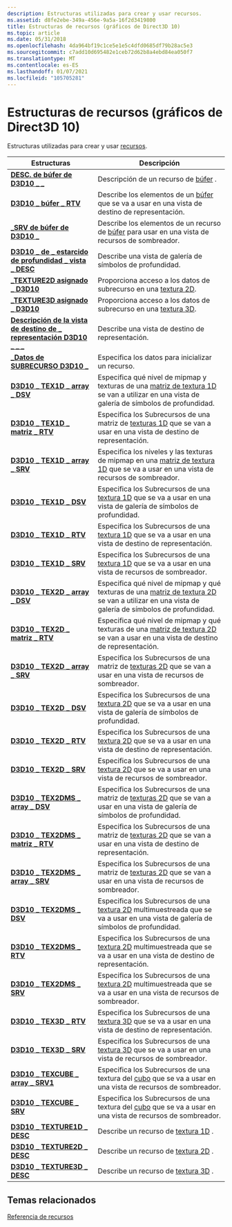 ```yaml
---
description: Estructuras utilizadas para crear y usar recursos.
ms.assetid: d8fe2ebe-349a-456e-9a5a-16f2d3419800
title: Estructuras de recursos (gráficos de Direct3D 10)
ms.topic: article
ms.date: 05/31/2018
ms.openlocfilehash: 4da964bf19c1ce5e1e5c4dfd0685df79b28ac5e3
ms.sourcegitcommit: c7add10d695482e1ceb72d62b8a4ebd84ea050f7
ms.translationtype: MT
ms.contentlocale: es-ES
ms.lasthandoff: 01/07/2021
ms.locfileid: "105705281"
---
```

# <a name="resource-structures-direct3d-10-graphics"></a>Estructuras de recursos (gráficos de Direct3D 10)

Estructuras utilizadas para crear y usar [recursos](d3d10-graphics-programming-guide-resources-types.md).



| Estructuras                                                                 | Descripción                                                                                                                                                   |
|----------------------------------------------------------------------------|---------------------------------------------------------------------------------------------------------------------------------------------------------------|
| [**DESC. de búfer de D3D10 \_ \_**](/windows/desktop/api/D3D10/ns-d3d10-cd3d10_buffer_desc)                           | Descripción de un recurso de [búfer](d3d10-graphics-programming-guide-resources-types.md) .                                                                     |
| [**D3D10 \_ búfer \_ RTV**](/windows/desktop/api/D3D10/ns-d3d10-d3d10_buffer_rtv)                             | Describe los elementos de un [búfer](d3d10-graphics-programming-guide-resources-types.md) que se va a usar en una vista de destino de representación.                                |
| [**\_SRV de búfer de D3D10 \_**](/windows/desktop/api/D3D10/ns-d3d10-d3d10_buffer_srv)                             | Describe los elementos de un recurso de [búfer](d3d10-graphics-programming-guide-resources-types.md) para usar en una vista de recursos de sombreador.                         |
| [**D3D10 \_ de \_ estarcido de profundidad \_ vista \_ DESC**](/windows/desktop/api/D3D10/ns-d3d10-d3d10_depth_stencil_view_desc) | Describe una vista de galería de símbolos de profundidad.                                                                                                                               |
| [**\_TEXTURE2D asignado \_ D3D10**](/windows/desktop/api/D3D10/ns-d3d10-d3d10_mapped_texture2d)                 | Proporciona acceso a los datos de subrecurso en una [textura 2D](d3d10-graphics-programming-guide-resources-types.md).                                                  |
| [**\_TEXTURE3D asignado \_ D3D10**](/windows/desktop/api/D3D10/ns-d3d10-d3d10_mapped_texture3d)                 | Proporciona acceso a los datos de subrecurso en una [textura 3D](d3d10-graphics-programming-guide-resources-types.md).                                                  |
| [**Descripción de la vista de destino de \_ representación D3D10 \_ \_ \_**](/windows/desktop/api/D3D10/ns-d3d10-d3d10_render_target_view_desc) | Describe una vista de destino de representación.                                                                                                                               |
| [**\_Datos de SUBRECURSO D3D10 \_**](/windows/desktop/api/D3D10/ns-d3d10-d3d10_subresource_data)                 | Especifica los datos para inicializar un recurso.                                                                                                                   |
| [**D3D10 \_ TEX1D \_ array \_ DSV**](/windows/desktop/api/D3D10/ns-d3d10-d3d10_tex1d_array_dsv)                  | Especifica qué nivel de mipmap y texturas de una [matriz de textura 1D](d3d10-graphics-programming-guide-resources-types.md) se van a utilizar en una vista de galería de símbolos de profundidad.       |
| [**D3D10 \_ TEX1D \_ matriz \_ RTV**](/windows/desktop/api/D3D10/ns-d3d10-d3d10_tex1d_array_rtv)                  | Especifica los Subrecursos de una matriz de [texturas 1D](d3d10-graphics-programming-guide-resources-types.md) que se van a usar en una vista de destino de representación.             |
| [**D3D10 \_ TEX1D \_ array \_ SRV**](/windows/desktop/api/D3D10/ns-d3d10-d3d10_tex1d_array_srv)                  | Especifica los niveles y las texturas de mipmap en una [matriz de textura 1D](d3d10-graphics-programming-guide-resources-types.md) que se va a usar en una vista de recursos de sombreador.      |
| [**D3D10 \_ TEX1D \_ DSV**](/windows/desktop/api/D3D10/ns-d3d10-d3d10_tex1d_dsv)                               | Especifica los Subrecursos de una [textura 1D](d3d10-graphics-programming-guide-resources-types.md) que se va a usar en una vista de galería de símbolos de profundidad.                        |
| [**D3D10 \_ TEX1D \_ RTV**](/windows/desktop/api/D3D10/ns-d3d10-d3d10_tex1d_rtv)                               | Especifica los Subrecursos de una [textura 1D](d3d10-graphics-programming-guide-resources-types.md) que se va a usar en una vista de destino de representación.                        |
| [**D3D10 \_ TEX1D \_ SRV**](/windows/desktop/api/D3D10/ns-d3d10-d3d10_tex1d_srv)                               | Especifica los Subrecursos de una [textura 1D](d3d10-graphics-programming-guide-resources-types.md) que se va a usar en una vista de recursos de sombreador.                      |
| [**D3D10 \_ TEX2D \_ array \_ DSV**](/windows/desktop/api/D3D10/ns-d3d10-d3d10_tex2d_array_dsv)                  | Especifica qué nivel de mipmap y qué texturas de una [matriz de textura 2D](d3d10-graphics-programming-guide-resources-types.md) se van a utilizar en una vista de galería de símbolos de profundidad. |
| [**D3D10 \_ TEX2D \_ matriz \_ RTV**](/windows/desktop/api/D3D10/ns-d3d10-d3d10_tex2d_array_rtv)                  | Especifica qué nivel de mipmap y qué texturas de una [matriz de textura 2D](d3d10-graphics-programming-guide-resources-types.md) se van a usar en una vista de destino de representación. |
| [**D3D10 \_ TEX2D \_ array \_ SRV**](/windows/desktop/api/D3D10/ns-d3d10-d3d10_tex2d_array_srv)                  | Especifica los Subrecursos de una matriz de [texturas 2D](d3d10-graphics-programming-guide-resources-types.md) que se van a usar en una vista de recursos de sombreador.           |
| [**D3D10 \_ TEX2D \_ DSV**](/windows/desktop/api/D3D10/ns-d3d10-d3d10_tex2d_dsv)                               | Especifica los Subrecursos de una [textura 2D](d3d10-graphics-programming-guide-resources-types.md) que se va a usar en una vista de galería de símbolos de profundidad.                        |
| [**D3D10 \_ TEX2D \_ RTV**](/windows/desktop/api/D3D10/ns-d3d10-d3d10_tex2d_rtv)                               | Especifica los Subrecursos de una [textura 2D](d3d10-graphics-programming-guide-resources-types.md) que se va a usar en una vista de destino de representación.                        |
| [**D3D10 \_ TEX2D \_ SRV**](/windows/desktop/api/D3D10/ns-d3d10-d3d10_tex2d_srv)                               | Especifica los Subrecursos de una [textura 2D](d3d10-graphics-programming-guide-resources-types.md) que se va a usar en una vista de recursos de sombreador.                      |
| [**D3D10 \_ TEX2DMS \_ array \_ DSV**](/windows/desktop/api/D3D10/ns-d3d10-d3d10_tex2dms_array_dsv)              | Especifica los Subrecursos de una matriz de [texturas 2D](d3d10-graphics-programming-guide-resources-types.md) que se van a usar en una vista de galería de símbolos de profundidad.             |
| [**D3D10 \_ TEX2DMS \_ matriz \_ RTV**](/windows/desktop/api/D3D10/ns-d3d10-d3d10_tex2dms_array_rtv)              | Especifica los Subrecursos de una matriz de [texturas 2D](d3d10-graphics-programming-guide-resources-types.md) que se van a usar en una vista de destino de representación.             |
| [**D3D10 \_ TEX2DMS \_ array \_ SRV**](/windows/desktop/api/D3D10/ns-d3d10-d3d10_tex2dms_array_srv)              | Especifica los Subrecursos de una matriz de [texturas 2D](d3d10-graphics-programming-guide-resources-types.md) que se van a usar en una vista de recursos de sombreador.           |
| [**D3D10 \_ TEX2DMS \_ DSV**](/windows/desktop/api/D3D10/ns-d3d10-d3d10_tex2dms_dsv)                           | Especifica los Subrecursos de una [textura 2D](d3d10-graphics-programming-guide-resources-types.md) multimuestreada que se va a usar en una vista de galería de símbolos de profundidad.           |
| [**D3D10 \_ TEX2DMS \_ RTV**](/windows/desktop/api/D3D10/ns-d3d10-d3d10_tex2dms_rtv)                           | Especifica los Subrecursos de una [textura 2D](d3d10-graphics-programming-guide-resources-types.md) multimuestreada que se va a usar en una vista de destino de representación.           |
| [**D3D10 \_ TEX2DMS \_ SRV**](/windows/desktop/api/D3D10/ns-d3d10-d3d10_tex2dms_srv)                           | Especifica los Subrecursos de una [textura 2D](d3d10-graphics-programming-guide-resources-types.md) multimuestreada que se va a usar en una vista de recursos de sombreador.         |
| [**D3D10 \_ TEX3D \_ RTV**](/windows/desktop/api/D3D10/ns-d3d10-d3d10_tex3d_rtv)                               | Especifica los Subrecursos de una [textura 3D](d3d10-graphics-programming-guide-resources-types.md) que se va a usar en una vista de destino de representación.                        |
| [**D3D10 \_ TEX3D \_ SRV**](/windows/desktop/api/D3D10/ns-d3d10-d3d10_tex3d_srv)                               | Especifica los Subrecursos de una [textura 3D](d3d10-graphics-programming-guide-resources-types.md) que se va a usar en una vista de recursos de sombreador.                      |
| [**D3D10 \_ TEXCUBE \_ array \_ SRV1**](/windows/desktop/api/d3d10_1/ns-d3d10_1-d3d10_texcube_array_srv1)            | Especifica los Subrecursos de una textura del [cubo](d3d10-graphics-programming-guide-resources-types.md) que se va a usar en una vista de recursos de sombreador.                    |
| [**D3D10 \_ TEXCUBE \_ SRV**](/windows/desktop/api/D3D10/ns-d3d10-d3d10_texcube_srv)                           | Especifica los Subrecursos de una textura del [cubo](d3d10-graphics-programming-guide-resources-types.md) que se va a usar en una vista de recursos de sombreador.                    |
| [**D3D10 \_ TEXTURE1D \_ DESC**](/windows/desktop/api/D3D10/ns-d3d10-cd3d10_texture1d_desc)                     | Describe un recurso de [textura 1D](d3d10-graphics-programming-guide-resources-types.md) .                                                                      |
| [**D3D10 \_ TEXTURE2D \_ DESC**](/windows/desktop/api/D3D10/ns-d3d10-cd3d10_texture2d_desc)                     | Describe un recurso de [textura 2D](d3d10-graphics-programming-guide-resources-types.md) .                                                                      |
| [**D3D10 \_ TEXTURE3D \_ DESC**](/windows/desktop/api/D3D10/ns-d3d10-cd3d10_texture3d_desc)                     | Describe un recurso de [textura 3D](d3d10-graphics-programming-guide-resources-types.md) .                                                                      |



 

## <a name="related-topics"></a>Temas relacionados

<dl> <dt>

[Referencia de recursos](d3d10-graphics-reference-resource.md)
</dt> </dl>

 

 



